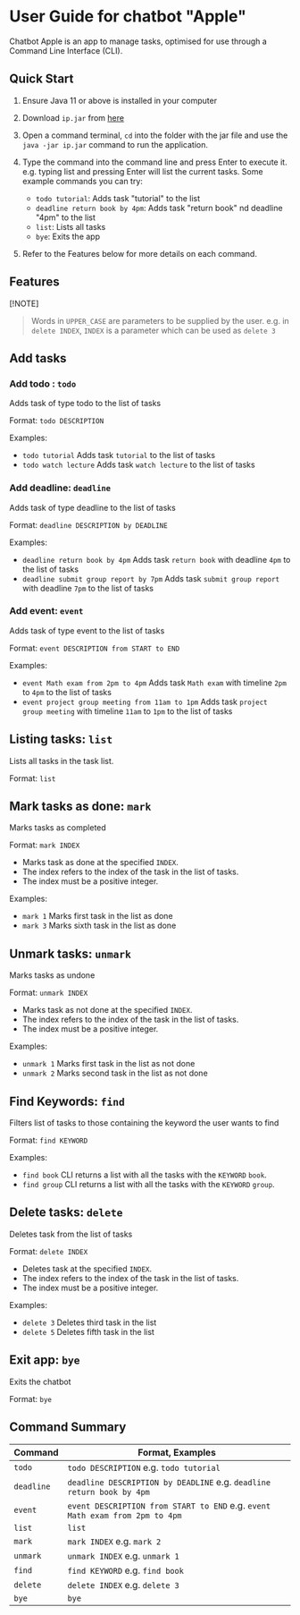 # User Guide for chatbot "Apple"

Chatbot Apple is an app to manage tasks, optimised for use through a Command Line Interface (CLI).

## Quick Start
1. Ensure Java 11 or above is installed in your computer
2. Download `ip.jar` from [here](https://github.com/hongyijie06/ip/releases/tag/A-Release)
3. Open a command terminal, `cd` into the folder with the jar file and use the `java -jar ip.jar` command to run the application.
4. Type the command into the command line and press Enter to execute it. e.g. typing list and pressing Enter will list the current tasks.
   Some example commands you can try:

    - `todo tutorial`: Adds task "tutorial" to the list
    - `deadline return book by 4pm`: Adds task "return book" nd deadline "4pm" to the list
    - `list`: Lists all tasks
    - `bye`: Exits the app

5. Refer to the Features below for more details on each command.

## Features

[!NOTE]
> Words in `UPPER_CASE` are parameters to be supplied by the user. e.g. in `delete INDEX`, `INDEX` is a parameter which can be used as `delete 3`

## Add tasks
### Add todo : `todo`
Adds task of type todo to the list of tasks

Format: `todo DESCRIPTION`

Examples:
- `todo tutorial` Adds task `tutorial` to the list of tasks
- `todo watch lecture` Adds task `watch lecture` to the list of tasks

### Add deadline: `deadline`
Adds task of type deadline to the list of tasks

Format: `deadline DESCRIPTION by DEADLINE`

Examples:
- `deadline return book by 4pm` Adds task `return book` with deadline `4pm` to the list of tasks
- `deadline submit group report by 7pm` Adds task `submit group report` with deadline `7pm` to the list of tasks

### Add event: `event`
Adds task of type event to the list of tasks

Format: `event DESCRIPTION from START to END`

Examples:
- `event Math exam from 2pm to 4pm` Adds task `Math exam` with timeline `2pm` to `4pm` to the list of tasks
- `event project group meeting from 11am to 1pm` Adds task `project group meeting` with timeline `11am` to `1pm` to the list of tasks

## Listing tasks: `list`
Lists all tasks in the task list.

Format: `list`

## Mark tasks as done: `mark`
Marks tasks as completed

Format: `mark INDEX`

- Marks task as done at the specified `INDEX`. 
- The index refers to the index of the task in the list of tasks. 
- The index must be a positive integer.

Examples: 
- `mark 1` Marks first task in the list as done
- `mark 3` Marks sixth task in the list as done

## Unmark tasks: `unmark`
Marks tasks as undone

Format: `unmark INDEX`

- Marks task as not done at the specified `INDEX`. 
- The index refers to the index of the task in the list of tasks. 
- The index must be a positive integer.

Examples:
- `unmark 1` Marks first task in the list as not done
- `unmark 2` Marks second task in the list as not done

## Find Keywords: `find`
Filters list of tasks to those containing the keyword the user wants to find

Format: `find KEYWORD`

Examples:
- `find book` CLI returns a list with all the tasks with the `KEYWORD` `book`.
- `find group` CLI returns a list with all the tasks with the `KEYWORD` `group`.

## Delete tasks: `delete`
Deletes task from the list of tasks

Format: `delete INDEX`

- Deletes task at the specified `INDEX`. 
- The index refers to the index of the task in the list of tasks. 
- The index must be a positive integer.

Examples:
- `delete 3` Deletes third task in the list
- `delete 5` Deletes fifth task in the list

## Exit app: `bye`
Exits the chatbot

Format: `bye`

## Command Summary

| Command | Format, Examples |
| ------- | --------------- |
| `todo` | `todo DESCRIPTION` e.g. `todo tutorial` |
| `deadline` | `deadline DESCRIPTION by DEADLINE` e.g. `deadline return book by 4pm` |
| `event` | `event DESCRIPTION from START to END` e.g. `event Math exam from 2pm to 4pm` |
| `list` | `list` |
| `mark` | `mark INDEX` e.g. `mark 2` |
| `unmark` | `unmark INDEX` e.g. `unmark 1` |
| `find` | `find KEYWORD` e.g. `find book` |
| `delete` | `delete INDEX` e.g. `delete 3` |
| `bye` | `bye` |